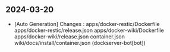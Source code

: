 
## 2024-03-20
 * [Auto Generation] Changes : apps/docker-restic/Dockerfile apps/docker-restic/release.json apps/docker-wiki/Dockerfile apps/docker-wiki/release.json container.json wiki/docs/install/container.json (dockserver-bot[bot])
